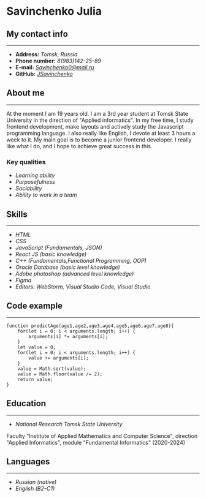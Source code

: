 # Savinchenko Julia
## My contact info
---
* **Address:** *Tomsk, Russia*
* **Phone number:** *8(983)142-25-89*
* **E-mail:** *Savinchenko0@mail.ru*
* **GitHub:** [*JSavinchenko*](https://github.com/JSavinchenko)
## About me
---
At the moment I am 19 years old. I am a 3rd year student at Tomsk State University in the direction of "Applied informatics". In my free time, I study frontend development, make layouts and actively study the Javascript programming language. I also really like English, I devote at least 3 hours a week to it. My main goal is to become a junior frontend developer. I really like what I do, and I hope to achieve great success in this. 
### Key qualities
* *Learning ability*
* *Purposefulness*
* *Sociability*
* *Ability to work in a team*
## Skills
---
* *HTML*
* *CSS*
* *JavaScript (Fundamentals, JSON)*
* *React JS (basic knowledge)*
* *C++ (Fundamentals,Functional Programming, OOP)*
* *Oracle Database (basic level knowledge)*
* *Adobe photoshop (advanced level knowledge)*
* *Figma*
* *Editors: WebStorm, Visual Studio Code, Visual Studio*
## Code example
---
    function predictAge(age1,age2,age3,age4,age5,age6,age7,age8){
        for(let i = 0; i < arguments.length; i++) {
            arguments[i] *= arguments[i];
        }
        let value = 0;
        for(let i = 0; i < arguments.length; i++) {
            value += arguments[i];
        }
        value = Math.sqrt(value);
        value = Math.floor(value /= 2);
        return value;
    }
## Education
---
* *National Research Tomsk State University*

Faculty "Institute of Applied Mathematics and Computer Science", direction "Applied Informatics", module "Fundamental Informatics" (2020-2024)
## Languages
---
* *Russian (native)*
* *English (B2-C1)*




